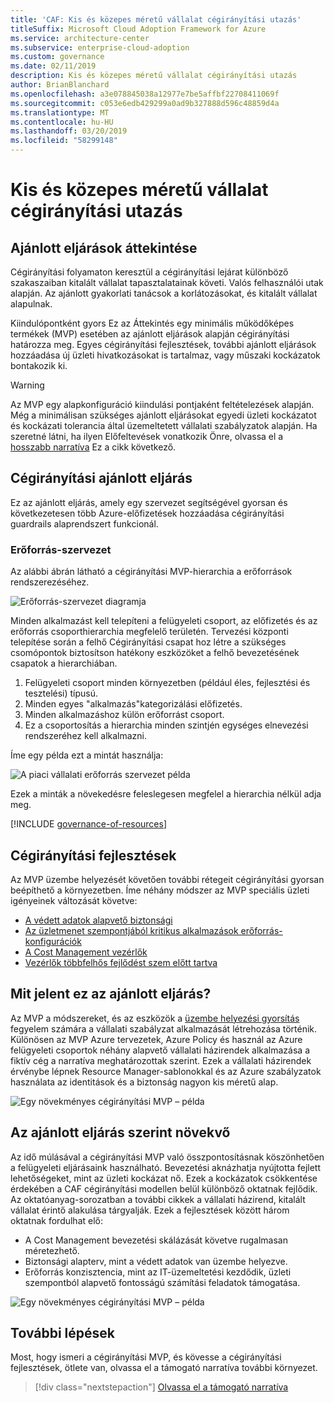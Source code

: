 ```yaml
---
title: 'CAF: Kis és közepes méretű vállalat cégirányítási utazás'
titleSuffix: Microsoft Cloud Adoption Framework for Azure
ms.service: architecture-center
ms.subservice: enterprise-cloud-adoption
ms.custom: governance
ms.date: 02/11/2019
description: Kis és közepes méretű vállalat cégirányítási utazás
author: BrianBlanchard
ms.openlocfilehash: a3e078845038a12977e7be5affbf22708411069f
ms.sourcegitcommit: c053e6edb429299a0ad9b327888d596c48859d4a
ms.translationtype: MT
ms.contentlocale: hu-HU
ms.lasthandoff: 03/20/2019
ms.locfileid: "58299148"
---
```

# <a name="small-to-medium-enterprise-governance-journey"></a>Kis és közepes méretű vállalat cégirányítási utazás

## <a name="best-practice-overview"></a>Ajánlott eljárások áttekintése

Cégirányítási folyamaton keresztül a cégirányítási lejárat különböző szakaszaiban kitalált vállalat tapasztalatainak követi. Valós felhasználói utak alapján. Az ajánlott gyakorlati tanácsok a korlátozásokat, és kitalált vállalat alapulnak.

Kiindulópontként gyors Ez az Áttekintés egy minimális működőképes termékek (MVP) esetében az ajánlott eljárások alapján cégirányítási határozza meg. Egyes cégirányítási fejlesztések, további ajánlott eljárások hozzáadása új üzleti hivatkozásokat is tartalmaz, vagy műszaki kockázatok bontakozik ki.

> [!WARNING]
> Az MVP egy alapkonfiguráció kiindulási pontjaként feltételezések alapján. Még a minimálisan szükséges ajánlott eljárásokat egyedi üzleti kockázatot és kockázati tolerancia által üzemeltetett vállalati szabályzatok alapján. Ha szeretné látni, ha ilyen Előfeltevések vonatkozik Önre, olvassa el a [hosszabb narratíva](./narrative.md) Ez a cikk következő.

## <a name="governance-best-practice"></a>Cégirányítási ajánlott eljárás

Ez az ajánlott eljárás, amely egy szervezet segítségével gyorsan és következetesen több Azure-előfizetések hozzáadása cégirányítási guardrails alaprendszert funkcionál.

### <a name="resource-organization"></a>Erőforrás-szervezet

Az alábbi ábrán látható a cégirányítási MVP-hierarchia a erőforrások rendszerezéséhez.

![Erőforrás-szervezet diagramja](../../../_images/governance/resource-organization.png)

Minden alkalmazást kell telepíteni a felügyeleti csoport, az előfizetés és az erőforrás csoporthierarchia megfelelő területén. Tervezési központi telepítése során a felhő Cégirányítási csapat hoz létre a szükséges csomópontok biztosítson hatékony eszközöket a felhő bevezetésének csapatok a hierarchiában.  

1. Felügyeleti csoport minden környezetben (például éles, fejlesztési és tesztelési) típusú.
2. Minden egyes "alkalmazás"kategorizálási előfizetés.
3. Minden alkalmazáshoz külön erőforrást csoport.
4. Ez a csoportosítás a hierarchia minden szintjén egységes elnevezési rendszeréhez kell alkalmazni.

Íme egy példa ezt a mintát használja:

![A piaci vállalati erőforrás szervezet példa](../../../_images/governance/mid-market-resource-organization.png)

Ezek a minták a növekedésre feleslegesen megfelel a hierarchia nélkül adja meg.

[!INCLUDE [governance-of-resources](../../../../../includes/cloud-adoption/governance/governance-of-resources.md)]

## <a name="governance-evolutions"></a>Cégirányítási fejlesztések

Az MVP üzembe helyezését követően további rétegeit cégirányítási gyorsan beépíthető a környezetben. Íme néhány módszer az MVP speciális üzleti igényeinek változását követve:

- [A védett adatok alapvető biztonsági](./security-baseline-evolution.md)
- [Az üzletmenet szempontjából kritikus alkalmazások erőforrás-konfigurációk](./resource-consistency-evolution.md)
- [A Cost Management vezérlők](./cost-management-evolution.md)
- [Vezérlők többfelhős fejlődést szem előtt tartva](./multi-cloud-evolution.md)

<!-- markdownlint-disable MD026 -->

## <a name="what-does-this-best-practice-do"></a>Mit jelent ez az ajánlott eljárás?

Az MVP a módszereket, és az eszközök a [üzembe helyezési gyorsítás](../../deployment-acceleration/overview.md) fegyelem számára a vállalati szabályzat alkalmazását létrehozása történik. Különösen az MVP Azure tervezetek, Azure Policy és használ az Azure felügyeleti csoportok néhány alapvető vállalati házirendek alkalmazása a fiktív cég a narratíva meghatározottak szerint. Ezek a vállalati házirendek érvénybe lépnek Resource Manager-sablonokkal és az Azure szabályzatok használata az identitások és a biztonság nagyon kis méretű alap.

![Egy növekményes cégirányítási MVP – példa](../../../_images/governance/governance-mvp.png)

## <a name="evolving-the-best-practice"></a>Az ajánlott eljárás szerint növekvő

Az idő múlásával a cégirányítási MVP való összpontosításnak köszönhetően a felügyeleti eljárásaink használható. Bevezetési aknázhatja nyújtotta fejlett lehetőségeket, mint az üzleti kockázat nő. Ezek a kockázatok csökkentése érdekében a CAF cégirányítási modellen belül különböző oktatnak fejlődik. Az oktatóanyag-sorozatban a további cikkek a vállalati házirend, kitalált vállalat érintő alakulása tárgyalják. Ezek a fejlesztések között három oktatnak fordulhat elő:

- A Cost Management bevezetési skálázását követve rugalmasan méretezhető.
- Biztonsági alapterv, mint a védett adatok van üzembe helyezve.
- Erőforrás konzisztencia, mint az IT-üzemeltetési kezdődik, üzleti szempontból alapvető fontosságú számítási feladatok támogatása.

![Egy növekményes cégirányítási MVP – példa](../../../_images/governance/governance-evolution.png)

## <a name="next-steps"></a>További lépések

Most, hogy ismeri a cégirányítási MVP, és kövesse a cégirányítási fejlesztések, ötlete van, olvassa el a támogató narratíva további környezet.

> [!div class="nextstepaction"]
> [Olvassa el a támogató narratíva](./narrative.md)
